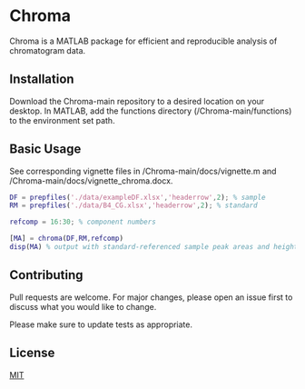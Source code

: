 # Chroma
Chroma is a MATLAB package for efficient and reproducible analysis of chromatogram data. 

## Installation

Download the Chroma-main repository to a desired location on your desktop. In MATLAB, add the functions directory (/Chroma-main/functions) to the environment set path. 

## Basic Usage

See corresponding vignette files in /Chroma-main/docs/vignette.m and /Chroma-main/docs/vignette_chroma.docx. 

```Matlab
DF = prepfiles('./data/exampleDF.xlsx','headerrow',2); % sample
RM = prepfiles('./data/B4_CG.xlsx','headerrow',2); % standard

refcomp = 16:30; % component numbers

[MA] = chroma(DF,RM,refcomp)
disp(MA) % output with standard-referenced sample peak areas and heights
```

## Contributing

Pull requests are welcome. For major changes, please open an issue first
to discuss what you would like to change.

Please make sure to update tests as appropriate.

## License

[MIT](https://github.com/jwt218/Chroma/commit/b428903f786063c7680e17ede4aa7e3d94c60e8a#diff-c693279643b8cd5d248172d9c22cb7cf4ed163a3c98c8a3f69c2717edd3eacb7)
